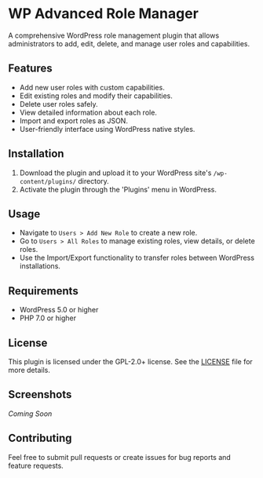 # WP Advanced Role Manager

A comprehensive WordPress role management plugin that allows administrators to add, edit, delete, and manage user roles and capabilities.

## Features
- Add new user roles with custom capabilities.
- Edit existing roles and modify their capabilities.
- Delete user roles safely.
- View detailed information about each role.
- Import and export roles as JSON.
- User-friendly interface using WordPress native styles.

## Installation
1. Download the plugin and upload it to your WordPress site's `/wp-content/plugins/` directory.
2. Activate the plugin through the 'Plugins' menu in WordPress.

## Usage
- Navigate to `Users > Add New Role` to create a new role.
- Go to `Users > All Roles` to manage existing roles, view details, or delete roles.
- Use the Import/Export functionality to transfer roles between WordPress installations.

## Requirements
- WordPress 5.0 or higher
- PHP 7.0 or higher

## License
This plugin is licensed under the GPL-2.0+ license. See the [LICENSE](LICENSE) file for more details.

## Screenshots
*Coming Soon*

## Contributing
Feel free to submit pull requests or create issues for bug reports and feature requests.
